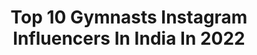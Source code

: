 ---
title: Top 10 Gymnasts Instagram Influencers In India In 2022
description: >-
  Find top gymnasts Instagram influencers in India in 2022. Most popular hashtags: #gymnastics #love #fitness #mumbai.
platform: Instagram
hits: 107
text_top: Analyze the most popular Instagram accounts on inBeat.
text_bottom: inBeat aggregates 107 Instagram influencers like this in India for you to collaborate.
profiles:
  - username: "hayliehendrickson"
    fullname: >-
      Haylie
    bio: >-
      Indiana | Arizona U of A Gymnastics Alum @mdskinlounge
    location: "India"
    followers: 6818
    engagement: 1418
    commentsToLikes: 0.031513
    id: ck6u50u1l6xkk0j71g19t4eee
    verified: false
    hashtags: "#notsatisfied, #btfd, #blackouttuesday, #aussieaussieaussie"
  - username: "dipakarmakarofficial"
    fullname: >-
      Dipa Karmakar
    bio: >-
      Indian Olympian Artistic Gymnast 🤸 For enquiries, contact sharba@merakiconnect.com
    location: "India"
    followers: 31458
    engagement: 860
    commentsToLikes: 0.012046
    id: ck0ttuz0q4fcx0i19etvdooul
    verified: true
    hashtags: "#kbckaramveer, #festivevibes, #diwali2020, #indiansportstories"
  - username: "_chingee_"
    fullname: >-
      ISHWARI SHIRODKAR 🍁
    bio: >-
      #model#sports#athlete 📩 : shirodkarishwari6@gmail.com International Aerobic Gymnastics Champion Miss Maharashtra Regina2019
    location: "India"
    followers: 5542
    engagement: 3040
    commentsToLikes: 0.032561
    id: ckaoy1wv7fpy60i78l2g4ewl5
    verified: false
    hashtags: "#skincare, #love, #insta, #instagood"
  - username: "chienwei023"
    fullname: >-
      黃芊葳
    bio: >-
      Wei's Life/Style/Travel/Lover/New mommy 合作邀約/二手衣 請私訊小盒子❤️ - Athlete. Rhythmic Gymnastics Coach. Dancing And Yoga Trainer In College.
    location: "India"
    followers: 42497
    engagement: 190
    commentsToLikes: 0.011454
    id: ck5hmvkqqmpa80i11rwwyk71f
    verified: false
    hashtags: "#uniqlobaby, #excelsior, #7m, #6m13d"
  - username: "abhinavparkour"
    fullname: >-
      Abhinav Parkour & Freerunning
    bio: >-
      Ditch the machines! Parkour Functional Calisthenics Gymnastics Cardio Kickboxing All age groups 👦Kids special! Book a demo session👇
    location: "India"
    followers: 16720
    engagement: 1001
    commentsToLikes: 0.027932
    id: ckap8mswsp14c0i78lu34v17b
    verified: false
    hashtags: "#workoutathome, #gymnasticscoach, #tiktokhyderabad, #parkourtraining"
  - username: "anuditapaul_did"
    fullname: >-
      A N U D I T A ♡
    bio: >-
      DANCER/@andyandbabies 🦋 💫Did lil Master's season3/top8 💜D+ season-4 🇮🇳NATIONAL aero Gymnast 📩 DM / Email for collaboration.
    location: "India"
    followers: 42870
    engagement: 1066
    commentsToLikes: 0.031094
    id: ck8t8v8mplymh0j78klobdjqn
    verified: false
    hashtags: "#peaceout, #anudita, #love, #18yo"
  - username: "parth_chauhanpc"
    fullname: >-
      Parth Chauhan
    bio: >-
      ◼ 15th April🎂 ◼ Love God & Fitness ◼ Calisthenics freestyle, Street workout & Gymnastics💯 ◼ Video link 👇
    location: "India"
    followers: 8889
    engagement: 1041
    commentsToLikes: 0.029389
    id: ck8wer19weh8k0j78jcjt9q5u
    verified: false
    hashtags: "#freestylecalisthenics, #parthchauhan, #bodyweighttraining, #reelskarofeelkaro"
  - username: "surendra_suru_"
    fullname: >-
      Surendra Vishwakarma
    bio: >-
      21| sportlover 🌺 | gymnast flips🔥|YouTuber #sportlover #flipper #gymnast Learner. Traveller✈️ My hope my god Call or Dm for collab🤘
    location: "India"
    followers: 4190
    engagement: 1012
    commentsToLikes: 0.041950
    id: ck8wfvcbagbfx0j78ma8gzd9u
    verified: false
    hashtags: "#bandra, #lovemumbai, #nallasopara, #followme"
  - username: "rahulsuryavanshi27"
    fullname: >-
      Rahul Suryavanshi
    bio: >-
      Gymnastics Trainer to Celebrities; Fitness Expert & Guidance; Representing Team Tiger. Enquiry: rahulparkour7@gmail.com
    location: "India"
    followers: 20195
    engagement: 185
    commentsToLikes: 0.021122
    id: ck14gj5hh5hlt0i193w67suzq
    verified: false
    hashtags: "#fitness, #fitnessmodel, #workout, #india"
  - username: "urbanacroyogi"
    fullname: >-
      Ashutosh Haldankar
    bio: >-
      Acroyoga & Yoga🧘‍♂️ Certified Fitness Trainer & Performer Gymnast & Parkour Athlete Electronic Engineer Lord Jesus Christ PvtAc:@ashutoshhaldankar
    location: "India"
    followers: 3826
    engagement: 1059
    commentsToLikes: 0.076450
    id: ckap279spxolt0i7809jt6xsa
    verified: false
    hashtags: "#beach, #namaste, #colaboration, #fitnesstrainer"
---